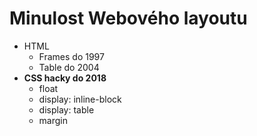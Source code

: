 ﻿# Minulost Webového layoutu

 * HTML
	* Frames do 1997
	* Table do 2004
 * **CSS hacky do 2018**
	* float
	* display: inline-block
	* display: table
	* margin

